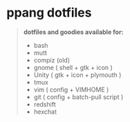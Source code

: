 # ppang dotfiles

> **dotfiles and goodies available for:**
> - bash
> - mutt
> - compiz (old)
> - gnome ( shell + gtk + icon ) 
> - Unity ( gtk + icon + plymouth )
> - tmux
> - vim ( config + VIMHOME )
> - git ( config + batch-pull script )
> - redshift
> - hexchat

